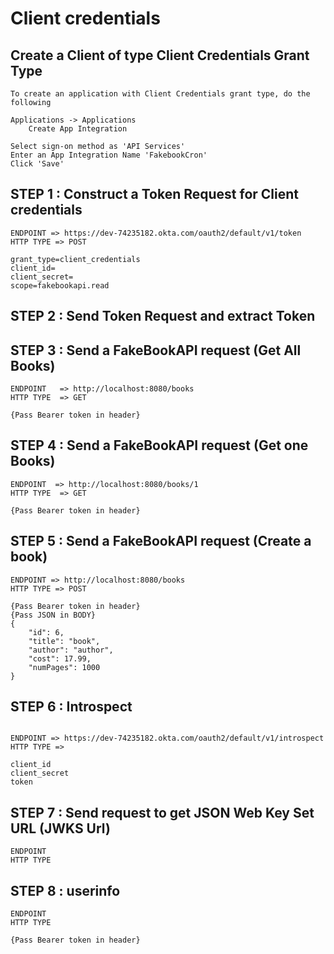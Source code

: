 
# Client credentials

## Create a Client of type Client Credentials Grant Type

```less
To create an application with Client Credentials grant type, do the following

Applications -> Applications
    Create App Integration

Select sign-on method as 'API Services'
Enter an App Integration Name 'FakebookCron'
Click 'Save'
```

## STEP 1 : Construct a Token Request for Client credentials

```less
ENDPOINT => https://dev-74235182.okta.com/oauth2/default/v1/token
HTTP TYPE => POST

grant_type=client_credentials
client_id=
client_secret=
scope=fakebookapi.read
```

## STEP 2 : Send Token Request and extract Token

## STEP 3 : Send a FakeBookAPI request (Get All Books)

```less
ENDPOINT   => http://localhost:8080/books
HTTP TYPE  => GET

{Pass Bearer token in header}
```

## STEP 4 : Send a FakeBookAPI request (Get one Books)

```less
ENDPOINT  => http://localhost:8080/books/1
HTTP TYPE  => GET

{Pass Bearer token in header}
```

## STEP 5 : Send a FakeBookAPI request (Create a book)

```less
ENDPOINT => http://localhost:8080/books
HTTP TYPE => POST

{Pass Bearer token in header}
{Pass JSON in BODY}
{
    "id": 6,
    "title": "book",
    "author": "author",
    "cost": 17.99,
    "numPages": 1000
}
```

## STEP 6 : Introspect

```less

ENDPOINT => https://dev-74235182.okta.com/oauth2/default/v1/introspect
HTTP TYPE =>

client_id
client_secret
token
```

## STEP 7 : Send request to get JSON Web Key Set URL (JWKS Url)

```less
ENDPOINT   
HTTP TYPE  
```

## STEP 8 : userinfo

```less
ENDPOINT   
HTTP TYPE  

{Pass Bearer token in header}
```

